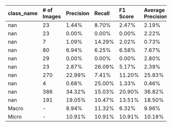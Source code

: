 | class_name   | # of Images   | Precision   | Recall   | F1 Score   | Average Precision   |
|:-------------|:--------------|:------------|:---------|:-----------|:--------------------|
| nan          | 23            | 1.44%       | 8.70%    | 2.47%      | 2.19%               |
| nan          | 23            | 0.00%       | 0.00%    | 0.00%      | 2.22%               |
| nan          | 7             | 1.09%       | 14.29%   | 2.02%      | 0.73%               |
| nan          | 80            | 6.94%       | 6.25%    | 6.58%      | 7.67%               |
| nan          | 29            | 0.00%       | 0.00%    | 0.00%      | 2.80%               |
| nan          | 23            | 2.87%       | 26.09%   | 5.17%      | 2.39%               |
| nan          | 270           | 22.99%      | 7.41%    | 11.20%     | 25.83%              |
| nan          | 4             | 0.68%       | 25.00%   | 1.33%      | 0.46%               |
| nan          | 386           | 34.32%      | 15.03%   | 20.90%     | 36.82%              |
| nan          | 191           | 19.05%      | 10.47%   | 13.51%     | 18.50%              |
| Macro        | -             | 8.94%       | 11.32%   | 6.32%      | 9.96%               |
| Micro        | -             | 10.91%      | 10.91%   | 10.91%     | 10.18%              |